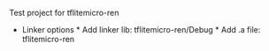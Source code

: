 Test project for tflitemicro-ren
* Linker options
		* Add linker lib: tflitemicro-ren/Debug
		* Add .a file: tflitemicro-ren



	